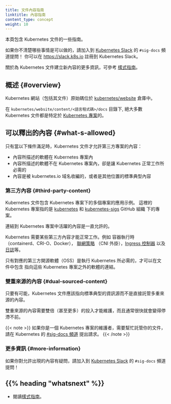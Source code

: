 ```yaml
---
title: 文件內容指南
linktitle: 內容指南
content_type: concept
weight: 10
---
```

<!--
title: Documentation Content Guide
linktitle: Content guide
content_type: concept
weight: 10
-->

<!-- overview -->
<!--
This page contains guidelines for Kubernetes documentation.

If you have questions about what's allowed, join the #sig-docs channel in
[Kubernetes Slack](https://slack.k8s.io/) and ask!

You can register for Kubernetes Slack at https://slack.k8s.io/.

For information on creating new content for the Kubernetes
docs, follow the [style guide](/docs/contribute/style/style-guide).
-->
本頁包含 Kubernetes 文件的一些指南。

如果你不清楚哪些事情是可以做的，請加入到
[Kubernetes Slack](https://slack.k8s.io/) 的 `#sig-docs` 頻道提問！
你可以在 https://slack.k8s.io 註冊到 Kubernetes Slack。

關於為 Kubernetes 文件建立新內容的更多資訊，可參考
[樣式指南](/zh-cn/docs/contribute/style/style-guide)。

<!-- body -->

<!--
## Overview

Source for the Kubernetes website, including the docs, resides in the
[kubernetes/website](https://github.com/kubernetes/website) repository.

Located in the `kubernetes/website/content/<language_code>/docs` folder, the
majority of Kubernetes documentation is specific to the [Kubernetes
project](https://github.com/kubernetes/kubernetes).

## What's allowed

Kubernetes docs allow content for third-party projects only when:

- Content documents software in the Kubernetes project
- Content documents software that's out of project but necessary for Kubernetes to function
- Content is canonical on kubernetes.io, or links to canonical content elsewhere
-->
## 概述  {#overview}

Kubernetes 網站（包括其文件）原始碼位於
[kubernetes/website](https://github.com/kubernetes/website) 倉庫中。

在 `kubernetes/website/content/<語言程式碼>/docs` 目錄下, 絕大多數 Kubernetes
文件都是特定於 [Kubernetes 專案](https://github.com/kubernetes/kubernetes)的。

## 可以釋出的內容  {#what-s-allowed}

只有當以下條件滿足時，Kubernetes 文件才允許第三方專案的內容：

- 內容所描述的軟體在 Kubernetes 專案內
- 內容所描述的軟體不在 Kubernetes 專案內，卻是讓 Kubernetes 正常工作所必需的
- 內容是被 kubernetes.io 域名收編的，或者是其他位置的標準典型內容

<!--
### Third party content

Kubernetes documentation includes applied examples of projects in the Kubernetes project&mdash;projects that live in the [kubernetes](https://github.com/kubernetes) and
[kubernetes-sigs](https://github.com/kubernetes-sigs) GitHub organizations.

Links to active content in the Kubernetes project are always allowed.

Kubernetes requires some third party content to function. Examples include container runtimes (containerd, CRI-O, Docker),
[networking policy](/docs/concepts/extend-kubernetes/compute-storage-net/network-plugins/) (CNI plugins), [Ingress controllers](/docs/concepts/services-networking/ingress-controllers/), and [logging](/docs/concepts/cluster-administration/logging/).

Docs can link to third-party open source software (OSS) outside the Kubernetes project only if it's necessary for Kubernetes to function.
-->
### 第三方內容 {#third-party-content}

Kubernetes 文件包含 Kubernetes 專案下的多個專案的應用示例。
這裡的 Kubernetes 專案指的是 [kubernetes](https://github.com/kubernetes) 和
[kubernetes-sigs](https://github.com/kubernetes-sigs) GitHub 組織
下的專案。

連結到 Kubernetes 專案中活躍的內容是一直允許的。

Kubernetes 需要某些第三方內容才能正常工作。例如
容器執行時（containerd、CRI-O、Docker），
[聯網策略](/zh-cn/docs/concepts/extend-kubernetes/compute-storage-net/network-plugins/)
（CNI 外掛），[Ingress 控制器](/zh-cn/docs/concepts/services-networking/ingress-controllers/)
以及[日誌](/zh-cn/docs/concepts/cluster-administration/logging/)等。

只有對應的第三方開源軟體（OSS）是執行 Kubernetes 所必需的，才可以在文件中包含
指向這些 Kubernetes 專案之外的軟體的連結。

<!--
### Dual sourced content

Wherever possible, Kubernetes docs link to canonical sources instead of hosting
dual-sourced content.

Dual-sourced content requires double the effort (or more!) to maintain
and grows stale more quickly.

{{< note >}}

If you're a maintainer for a Kubernetes project and need help hosting your own docs,
ask for help in [#sig-docs on Kubernetes Slack](https://kubernetes.slack.com/messages/C1J0BPD2M/).
{{< /note >}}
-->
### 雙重來源的內容  {#dual-sourced-content}

只要有可能，Kubernetes 文件應該指向標準典型的資訊源而不是直接託管多重來源的內容。

雙重來源的內容需要雙倍（甚至更多）的投入才能維護，而且通常很快就會變得停滯不前。

{{< note >}}
如果你是一個 Kubernetes 專案的維護者，需要幫忙託管你的文件，
請在 Kubernetes 的 [#sig-docs 頻道](https://kubernetes.slack.com/messages/C1J0BPD2M/)
提出請求。
{{< /note >}}

<!--
### More information

If you have questions about allowed content, join the [Kubernetes Slack](https://slack.k8s.io/) #sig-docs channel and ask!
-->
### 更多資訊  {#more-information}

如果你對允許出現的內容有疑問，請加入到 [Kubernetes Slack](https://slack.k8s.io/)
的 `#sig-docs` 頻道提問！

## {{% heading "whatsnext" %}}

* 閱讀[樣式指南](/zh-cn/docs/contribute/style/style-guide)。

